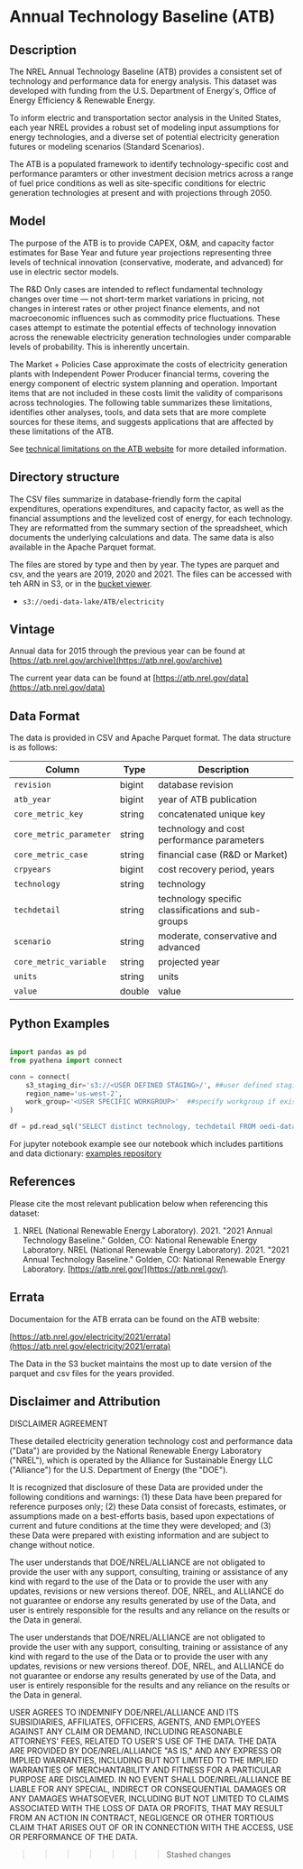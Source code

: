 # Annual Technology Baseline (ATB)

## Description

The NREL Annual Technology Baseline (ATB) provides a consistent set of technology and performance data for energy analysis. This dataset was developed with funding from the U.S. Department of Energy's,
Office of Energy Efficiency & Renewable Energy.

To inform electric and transportation sector analysis in the United States, each year NREL provides a robust set of modeling input assumptions for energy technologies, and a diverse set of potential electricity generation futures or modeling scenarios (Standard Scenarios).

The ATB is a populated framework to identify technology-specific cost and performance paramters or other investment decision metrics across a range of fuel price conditions as well as site-specific conditions for electric generation technologies at present and with projections through 2050.  

## Model

The purpose of the ATB is to provide CAPEX, O&M, and capacity factor estimates for Base Year and future year projections representing three levels of technical innovation (conservative, moderate, and advanced) for use in electric sector models.

The R&D Only cases are intended to reflect fundamental technology changes over time — not short-term market variations in pricing, not changes in interest rates or other project finance elements, and not macroeconomic influences such as commodity price fluctuations. These cases attempt to estimate the potential effects of technology innovation across the renewable electricity generation technologies under comparable levels of probability. This is inherently uncertain.

The Market + Policies Case approximate the costs of electricity generation plants with Independent Power Producer financial terms, covering the energy component of electric system planning and operation. Important items that are not included in these costs limit the validity of comparisons across technologies. The following table summarizes these limitations, identifies other analyses, tools, and data sets that are more complete sources for these items, and suggests applications that are affected by these limitations of the ATB.

See [technical limitations on the ATB website](https://atb.nrel.gov/electricity/2021/technical_limitations) for more detailed information.

## Directory structure

The CSV files summarize in database-friendly form the capital expenditures, operations expenditures, and capacity factor, as well as the financial assumptions and the levelized cost of energy, for each technology. They are reformatted from the summary section of the spreadsheet, which documents the underlying calculations and data. The same data is also available in the Apache Parquet format.

The files are stored by type and then by year. The types are parquet and csv, and the years are 2019, 2020 and 2021. The files can be accessed with teh ARN in S3, or in the [bucket viewer](https://data.openei.org/s3_viewer?bucket=oedi-data-lake&prefix=ATB%2F).

- `s3://oedi-data-lake/ATB/electricity`

## Vintage

Annual data for 2015 through the previous year can be found at [https://atb.nrel.gov/archive](https://atb.nrel.gov/archive) 

The current year data can be found at [https://atb.nrel.gov/data](https://atb.nrel.gov/data) 

## Data Format

The data is provided in CSV and Apache Parquet format. The data structure is as follows:

Column | Type | Description
-- | -- | --
  `revision` | bigint | database revision      
  `atb_year` | bigint | year of ATB publication 
  `core_metric_key` | string | concatenated unique key  
  `core_metric_parameter` | string | technology and cost performance parameters  
  `core_metric_case` | string | financial case (R&D or Market)
  `crpyears` | bigint | cost recovery period, years
  `technology` | string | technology
  `techdetail` | string | technology specific classifications and sub-groups   
  `scenario` | string | moderate, conservative and advanced
  `core_metric_variable`| string | projected year 
  `units` | string | units
  `value` | double | value 

## Python Examples

```python

import pandas as pd
from pyathena import connect

conn = connect(
    s3_staging_dir='s3://<USER DEFINED STAGING>/', ##user defined staging directory
    region_name='us-west-2',
    work_group='<USER SPECIFIC WORKGROUP>'  ##specify workgroup if exists
)

df = pd.read_sql("SELECT distinct technology, techdetail FROM oedi-data-lake. limit 8;",conn)
```

For jupyter notebook example see our notebook which includes partitions and data dictionary: [examples repository](https://github.com/openEDI/open-data-access-tools/tree/integration/examples)

## References

Please cite the most relevant publication below when referencing this dataset:

1) NREL (National Renewable Energy Laboratory). 2021. "2021 Annual Technology Baseline." Golden, CO: National Renewable Energy Laboratory. NREL (National Renewable Energy Laboratory). 2021. "2021 Annual Technology Baseline." Golden, CO: National Renewable Energy Laboratory. [https://atb.nrel.gov/](https://atb.nrel.gov/).

## Errata

Documentaion for the ATB errata can be found on the ATB website:

[https://atb.nrel.gov/electricity/2021/errata](https://atb.nrel.gov/electricity/2021/errata)

The Data in the S3 bucket maintains the most up to date version of the parquet and csv files for the years provided.    

## Disclaimer and Attribution

DISCLAIMER AGREEMENT

These detailed electricity generation technology cost and performance data ("Data") are provided by the National Renewable Energy Laboratory ("NREL"), which is operated by the Alliance for Sustainable Energy LLC ("Alliance") for the U.S. Department of Energy (the "DOE").

It is recognized that disclosure of these Data are provided under the following conditions and warnings: (1) these Data have been prepared for reference purposes only; (2) these Data consist of forecasts, estimates, or assumptions made on a best-efforts basis, based upon expectations of current and future conditions at the time they were developed; and (3) these Data were prepared with existing information and are subject to change without notice.

The user understands that DOE/NREL/ALLIANCE are not obligated to provide the user with any support, consulting, training or assistance of any kind with regard to the use of the Data or to provide the user with any updates, revisions or new versions thereof. DOE, NREL, and ALLIANCE do not guarantee or endorse any results generated by use of the Data, and user is entirely responsible for the results and any reliance on the results or the Data in general.

The user understands that DOE/NREL/ALLIANCE are not obligated to provide the user with any support, consulting, training or assistance of any kind with regard to the use of the Data or to provide the user with any updates, revisions or new versions thereof. DOE, NREL, and ALLIANCE do not guarantee or endorse any results generated by use of the Data, and user is entirely responsible for the results and any reliance on the results or the Data in general.

USER AGREES TO INDEMNIFY DOE/NREL/ALLIANCE AND ITS SUBSIDIARIES, AFFILIATES, OFFICERS, AGENTS, AND EMPLOYEES AGAINST ANY CLAIM OR DEMAND, INCLUDING REASONABLE ATTORNEYS' FEES, RELATED TO USER'S USE OF THE DATA. THE DATA ARE PROVIDED BY DOE/NREL/ALLIANCE "AS IS," AND ANY EXPRESS OR IMPLIED WARRANTIES, INCLUDING BUT NOT LIMITED TO THE IMPLIED WARRANTIES OF MERCHANTABILITY AND FITNESS FOR A PARTICULAR PURPOSE ARE DISCLAIMED. IN NO EVENT SHALL DOE/NREL/ALLIANCE BE LIABLE FOR ANY SPECIAL, INDIRECT OR CONSEQUENTIAL DAMAGES OR ANY DAMAGES WHATSOEVER, INCLUDING BUT NOT LIMITED TO CLAIMS ASSOCIATED WITH THE LOSS OF DATA OR PROFITS, THAT MAY RESULT FROM AN ACTION IN CONTRACT, NEGLIGENCE OR OTHER TORTIOUS CLAIM THAT ARISES OUT OF OR IN CONNECTION WITH THE ACCESS, USE OR PERFORMANCE OF THE DATA.
>>>>>>> Stashed changes

